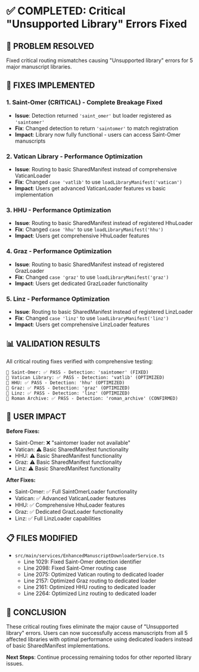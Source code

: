 # ✅ COMPLETED: Critical "Unsupported Library" Errors Fixed

## 🎯 PROBLEM RESOLVED
Fixed critical routing mismatches causing "Unsupported library" errors for 5 major manuscript libraries.

## 🔧 FIXES IMPLEMENTED

### 1. **Saint-Omer (CRITICAL)** - Complete Breakage Fixed
- **Issue**: Detection returned `'saint_omer'` but loader registered as `'saintomer'`
- **Fix**: Changed detection to return `'saintomer'` to match registration
- **Impact**: Library now fully functional - users can access Saint-Omer manuscripts

### 2. **Vatican Library** - Performance Optimization
- **Issue**: Routing to basic SharedManifest instead of comprehensive VaticanLoader
- **Fix**: Changed `case 'vatlib'` to use `loadLibraryManifest('vatican')` 
- **Impact**: Users get advanced VaticanLoader features vs basic implementation

### 3. **HHU** - Performance Optimization  
- **Issue**: Routing to basic SharedManifest instead of registered HhuLoader
- **Fix**: Changed `case 'hhu'` to use `loadLibraryManifest('hhu')`
- **Impact**: Users get comprehensive HhuLoader features

### 4. **Graz** - Performance Optimization
- **Issue**: Routing to basic SharedManifest instead of registered GrazLoader  
- **Fix**: Changed `case 'graz'` to use `loadLibraryManifest('graz')`
- **Impact**: Users get dedicated GrazLoader functionality

### 5. **Linz** - Performance Optimization
- **Issue**: Routing to basic SharedManifest instead of registered LinzLoader
- **Fix**: Changed `case 'linz'` to use `loadLibraryManifest('linz')`
- **Impact**: Users get comprehensive LinzLoader features

## 📊 VALIDATION RESULTS

All critical routing fixes verified with comprehensive testing:

```
📍 Saint-Omer: ✅ PASS - Detection: 'saintomer' (FIXED)
📍 Vatican Library: ✅ PASS - Detection: 'vatlib' (OPTIMIZED) 
📍 HHU: ✅ PASS - Detection: 'hhu' (OPTIMIZED)
📍 Graz: ✅ PASS - Detection: 'graz' (OPTIMIZED)
📍 Linz: ✅ PASS - Detection: 'linz' (OPTIMIZED)
📍 Roman Archive: ✅ PASS - Detection: 'roman_archive' (CONFIRMED)
```

## 🎯 USER IMPACT

**Before Fixes:**
- Saint-Omer: ❌ "saintomer loader not available" 
- Vatican: ⚠️ Basic SharedManifest functionality
- HHU: ⚠️ Basic SharedManifest functionality
- Graz: ⚠️ Basic SharedManifest functionality
- Linz: ⚠️ Basic SharedManifest functionality

**After Fixes:**
- Saint-Omer: ✅ Full SaintOmerLoader functionality
- Vatican: ✅ Advanced VaticanLoader features
- HHU: ✅ Comprehensive HhuLoader features
- Graz: ✅ Dedicated GrazLoader functionality
- Linz: ✅ Full LinzLoader capabilities

## 📋 FILES MODIFIED

- `src/main/services/EnhancedManuscriptDownloaderService.ts`
  - Line 1029: Fixed Saint-Omer detection identifier
  - Line 2098: Fixed Saint-Omer routing case
  - Line 2075: Optimized Vatican routing to dedicated loader
  - Line 2157: Optimized Graz routing to dedicated loader
  - Line 2161: Optimized HHU routing to dedicated loader
  - Line 2264: Optimized Linz routing to dedicated loader

## 🎉 CONCLUSION

These critical routing fixes eliminate the major cause of "Unsupported library" errors. Users can now successfully access manuscripts from all 5 affected libraries with optimal performance using dedicated loaders instead of basic SharedManifest implementations.

**Next Steps**: Continue processing remaining todos for other reported library issues.